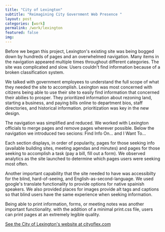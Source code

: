 ```yaml
---
title: "City of Lexington"
subtitle: "Reimagining City Government Web Presence "
layout: post
categories: [work]
permalink: /work/lexington
featured: false
img: 
---
```


Before we began this project, Lexington's existing site was being bogged down by hundreds of pages and an overwhelmed navigation. Many items in the navigation appeared multiple times throughout different categories. The site was complicated and slow. Users couldn't find information because of a broken classification system.

We talked with government employees to understand the full scope of what they needed the site to accomplish. Lexington was most concerned with citizens being able to use their site to easily find information that concerned their abilies to prosper. They prioritized information about rezoning land, starting a business, and paying bills online to department bios, staff directories, and historical information. prioritization was key in the new design.

The navigation was simplified and reduced. We worked with Lexington officials to merge pages and remove pages wherever possible. Below the navigation we introduced two secions: Find Info On... and I Want To...

Each section displays, in order of popularity, pages for those seeking info (available building sites, meeting agendas and minutes) and pages for those seeking to accomplish a task (pay a bill, fill out a form). We observed analytics as the site launched to determine which pages users were seeking most often.

Another important capability that the site needed to have was accessibilty for the blind, hard-of-seeing, and English-as-second-language. We used google's translate functionality to provide options for native spainish speakers. We also provided places for images provide alt tags and captions so that blind users have the same experience when seeking information. 

Being able to print information, forms, or meeting notes was another important functionality. with the addition of a minimal print.css file, users can print pages at an extremely legible quality.

<a href="http://cityoflex.com" target="_blank" >See the City of Lexington's website at cityoflex.com</a>